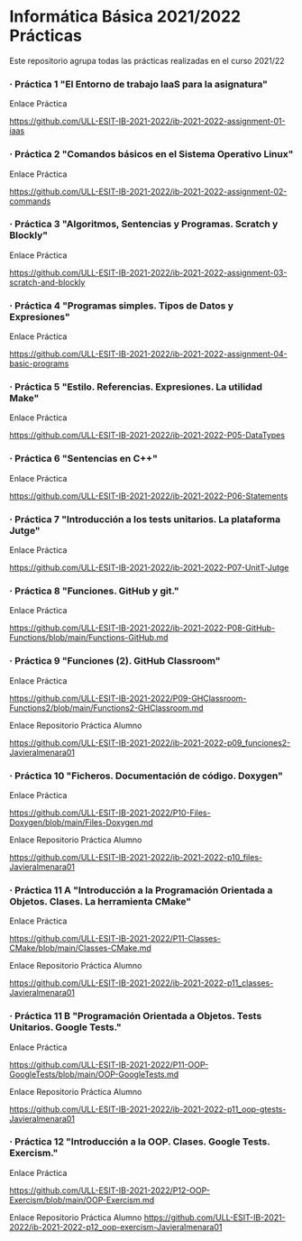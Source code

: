 # **Informática Básica 2021/2022 Prácticas**
<p> Este repositorio agrupa todas las prácticas realizadas en el curso 2021/22 </p>

### · Práctica 1 "El Entorno de trabajo IaaS para la asignatura"   
  Enlace Práctica
  
  https://github.com/ULL-ESIT-IB-2021-2022/ib-2021-2022-assignment-01-iaas
### · Práctica 2 "Comandos básicos en el Sistema Operativo Linux"
  Enlace Práctica
  
  https://github.com/ULL-ESIT-IB-2021-2022/ib-2021-2022-assignment-02-commands
### · Práctica 3 "Algoritmos, Sentencias y Programas. Scratch y Blockly"
  Enlace Práctica
  
  https://github.com/ULL-ESIT-IB-2021-2022/ib-2021-2022-assignment-03-scratch-and-blockly
### · Práctica 4 "Programas simples. Tipos de Datos y Expresiones"
  Enlace Práctica
  
  https://github.com/ULL-ESIT-IB-2021-2022/ib-2021-2022-assignment-04-basic-programs
### · Práctica 5 "Estilo. Referencias. Expresiones. La utilidad Make"
  Enlace Práctica
  
  https://github.com/ULL-ESIT-IB-2021-2022/ib-2021-2022-P05-DataTypes
### · Práctica 6 "Sentencias en C++"
  Enlace Práctica
  
  https://github.com/ULL-ESIT-IB-2021-2022/ib-2021-2022-P06-Statements
### · Práctica 7 "Introducción a los tests unitarios. La plataforma Jutge"
  Enlace Práctica
  
  https://github.com/ULL-ESIT-IB-2021-2022/ib-2021-2022-P07-UnitT-Jutge
### · Práctica 8 "Funciones. GitHub y git."
  Enlace Práctica
  
  https://github.com/ULL-ESIT-IB-2021-2022/ib-2021-2022-P08-GitHub-Functions/blob/main/Functions-GitHub.md
### · Práctica 9 "Funciones (2). GitHub Classroom"
  Enlace Práctica
  
  https://github.com/ULL-ESIT-IB-2021-2022/P09-GHClassroom-Functions2/blob/main/Functions2-GHClassroom.md
  
  Enlace Repositorio Práctica Alumno
  
  https://github.com/ULL-ESIT-IB-2021-2022/ib-2021-2022-p09_funciones2-Javieralmenara01
### · Práctica 10 "Ficheros. Documentación de código. Doxygen"
  Enlace Práctica
  
  https://github.com/ULL-ESIT-IB-2021-2022/P10-Files-Doxygen/blob/main/Files-Doxygen.md
  
  Enlace Repositorio Práctica Alumno
  
  https://github.com/ULL-ESIT-IB-2021-2022/ib-2021-2022-p10_files-Javieralmenara01
### · Práctica 11 A "Introducción a la Programación Orientada a Objetos. Clases. La herramienta CMake"
  Enlace Práctica
  
  https://github.com/ULL-ESIT-IB-2021-2022/P11-Classes-CMake/blob/main/Classes-CMake.md
  
  Enlace Repositorio Práctica Alumno
  
  https://github.com/ULL-ESIT-IB-2021-2022/ib-2021-2022-p11_classes-Javieralmenara01
  ### · Práctica 11 B "Programación Orientada a Objetos. Tests Unitarios. Google Tests."
  Enlace Práctica
  
  https://github.com/ULL-ESIT-IB-2021-2022/P11-OOP-GoogleTests/blob/main/OOP-GoogleTests.md
  
  Enlace Repositorio Práctica Alumno
  
  https://github.com/ULL-ESIT-IB-2021-2022/ib-2021-2022-p11_oop-gtests-Javieralmenara01
  ### · Práctica 12 "Introducción a la OOP. Clases. Google Tests. Exercism."
  Enlace Práctica
  
  https://github.com/ULL-ESIT-IB-2021-2022/P12-OOP-Exercism/blob/main/OOP-Exercism.md
  
  Enlace Repositorio Práctica Alumno
  https://github.com/ULL-ESIT-IB-2021-2022/ib-2021-2022-p12_oop-exercism-Javieralmenara01
